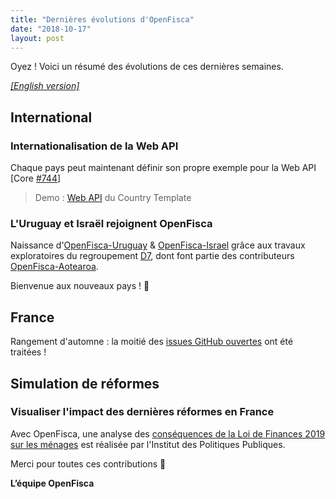 ```yaml
---
title: "Dernières évolutions d'OpenFisca"
date: "2018-10-17"
layout: post
---
```


Oyez ! Voici un résumé des évolutions de ces dernières semaines.

<!--more-->

[_[English version]_](/en/news/2018-10-17-news)

## International

### Internationalisation de la Web API

Chaque pays peut maintenant définir son propre exemple pour la Web API [Core [#744](https://github.com/openfisca/openfisca-core/pull/744)]

> Demo : [Web API](https://demo.openfisca.org/legislation/swagger) du Country Template  

### L'Uruguay et Israël rejoignent OpenFisca

Naissance d'[OpenFisca-Uruguay](https://github.com/ServiceInnovationLab/openfisca-uruguay) & [OpenFisca-Israel](https://github.com/ServiceInnovationLab/openfisca-israel) grâce aux travaux exploratoires du regroupement [D7](https://fr.wikipedia.org/wiki/Digital_5), dont font partie des contributeurs [OpenFisca-Aotearoa](https://github.com/ServiceInnovationLab/openfisca-aotearoa).

Bienvenue aux nouveaux pays ! 🙂

## France

Rangement d'automne : la moitié des [issues GitHub ouvertes](https://github.com/openfisca/openfisca-france/issues) ont été traitées !

## Simulation de réformes

### Visualiser l'impact des dernières réformes en France

Avec OpenFisca, une analyse des [conséquences de la Loi de Finances 2019 sur les ménages](https://www.ipp.eu/wp-content/uploads/2018/10/ipp-menages-budget2019.pdf) est réalisée par l'Institut des Politiques Publiques.

Merci pour toutes ces contributions 🙌


**L’équipe OpenFisca**
